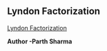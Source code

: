 ## Lyndon Factorization
[Lyndon Factorization](https://drive.google.com/file/d/19A7UNgOB5N6QmYobgikBryUYrbZ2EkOb/view?usp=sharing)

**Author -Parth Sharma**
